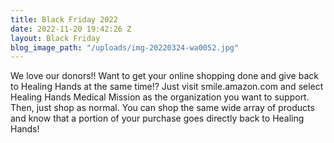 ```yaml
---
title: Black Friday 2022
date: 2022-11-20 19:42:26 Z
layout: Black Friday
blog_image_path: "/uploads/img-20220324-wa0052.jpg"
---
```


We love our donors\!\! Want to get your online shopping done and give back to Healing Hands at the same time\!? Just visit smile.amazon.com and select Healing Hands Medical Mission as the organization you want to support. Then, just shop as normal. You can shop the same wide array of products and know that a portion of your purchase goes directly back to Healing Hands\!
